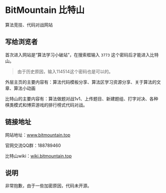 # BitMountain 比特山

算法竞技、代码对战网站



## 写给浏览者

首次进入网站是“算法学习小破站”，在搜索框输入 `3773` 这个密码后才能进入比特山。

> 由于历史原因，输入114514这个密码也是可以的。

外层主页的主要内容有：算法代码模板分享、算法区学习资源分享、关于算法的文章、算法小动画

比特山的主要内容有：算法做题对战1v1、上传题目、新建题组、打字对决、各种棋类模式和博弈游戏的排行榜式代码对战。

## 链接地址

网站地址：www.bitmountain.top

官网交流QQ群：188789460

比特山wiki：[wiki.bitmountain.top](https://wiki.bitmountain.top/)



## 说明

非常抱歉，由于一些加密原因，代码未开源。
